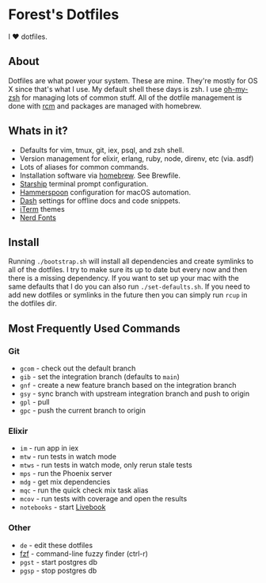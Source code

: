 # Forest's Dotfiles

I :heart: dotfiles.

## About

Dotfiles are what power your system. These are mine. They're mostly for OS X since that's what I use. My default shell
these days is zsh. I use [oh-my-zsh](https://ohmyz.sh/) for managing lots of common stuff. All of the dotfile
management is done with [rcm](https://github.com/thoughtbot/rcm) and packages are managed with homebrew.

## Whats in it?

- Defaults for vim, tmux, git, iex, psql, and zsh shell.
- Version management for elixir, erlang, ruby, node, direnv, etc (via. asdf)
- Lots of aliases for common commands.
- Installation software via [homebrew](https://brew.sh/). See Brewfile.
- [Starship](https://starship.rs/) terminal prompt configuration.
- [Hammerspoon](https://www.hammerspoon.org/) configuration for macOS automation.
- [Dash](https://kapeli.com/dash) settings for offline docs and code snippets.
- [iTerm](https://iterm2.com/) themes
- [Nerd Fonts](https://www.nerdfonts.com/)

## Install

Running `./bootstrap.sh` will install all dependencies and create symlinks to all of the dotfiles. I try to make sure
its up to date but every now and then there is a missing dependency. If you want to set up your mac with the same
defaults that I do you can also run `./set-defaults.sh`. If you need to add new dotfiles or symlinks in the future then
you can simply run `rcup` in the dotfiles dir.

## Most Frequently Used Commands

### Git

- `gcom` - check out the default branch
- `gib` - set the integration branch (defaults to `main`)
- `gnf` - create a new feature branch based on the integration branch
- `gsy` - sync branch with upstream integration branch and push to origin
- `gpl` - pull
- `gpc` - push the current branch to origin

### Elixir

- `im` - run app in iex
- `mtw` - run tests in watch mode
- `mtws` - run tests in watch mode, only rerun stale tests
- `mps` - run the Phoenix server
- `mdg` - get mix dependencies
- `mqc` - run the quick check mix task alias
- `mcov` - run tests with coverage and open the results
- `notebooks` - start [Livebook](https://livebook.dev/)

### Other

- `de` - edit these dotfiles
- [fzf](https://github.com/junegunn/fzf) - command-line fuzzy finder (ctrl-r)
- `pgst` - start postgres db
- `pgsp` - stop postgres db
